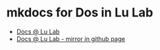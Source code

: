 # mkdocs for Dos in Lu Lab

* [Docs @ Lu Lab](http://lulab.life.tsinghua.edu.cn/docs)
* [Docs @ Lu Lab - mirror in github page](https://lulab.github.io/mkdocs)


